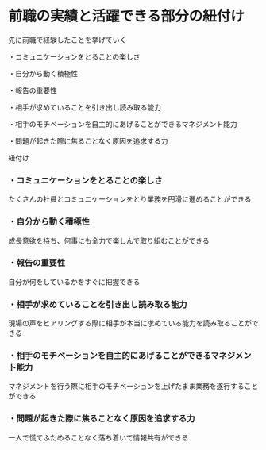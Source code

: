 # 前職の実績と活躍できる部分の紐付け

先に前職で経験したことを挙げていく

・コミュニケーションをとることの楽しさ

・自分から動く積極性

・報告の重要性

・相手が求めていることを引き出し読み取る能力

・相手のモチベーションを自主的にあげることができるマネジメント能力

・問題が起きた際に焦ることなく原因を追求する力


紐付け

### ・コミュニケーションをとることの楽しさ

たくさんの社員とコミュニケーションをとり業務を円滑に進めることができる


### ・自分から動く積極性

成長意欲を持ち、何事にも全力で楽しんで取り組むことができる

### ・報告の重要性

自分が何をしているかをすぐに把握できる

### ・相手が求めていることを引き出し読み取る能力

現場の声をヒアリングする際に相手が本当に求めている能力を読み取ることができる

### ・相手のモチベーションを自主的にあげることができるマネジメント能力

マネジメントを行う際に相手のモチベーションを上げたまま業務を遂行することができる

### ・問題が起きた際に焦ることなく原因を追求する力

一人で慌てふためることなく落ち着いて情報共有ができる


